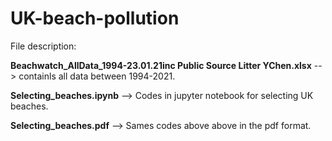 # UK-beach-pollution

File description:

**Beachwatch_AllData_1994-23.01.21inc Public Source Litter YChen.xlsx** --> containls all data between 1994-2021.

**Selecting_beaches.ipynb** --> Codes in jupyter notebook for selecting UK beaches.

**Selecting_beaches.pdf** --> Sames codes above above in the pdf format.
